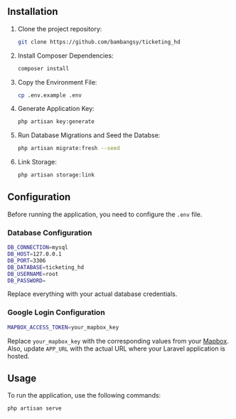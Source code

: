 ## Installation

1. Clone the project repository:

   ```sh
   git clone https://github.com/bambangsy/ticketing_hd
   ```

3. Install Composer Dependencies:

   ```sh
   composer install   
   ```

3. Copy the Environment File:
   
   ```sh
   cp .env.example .env
   ````
4. Generate Application Key:

   ```sh
   php artisan key:generate
   ```
5. Run Database Migrations and Seed the Databse:
   
   ```sh
   php artisan migrate:fresh --seed
   ```
6. Link Storage:

   ```sh
   php artisan storage:link
   ```

## Configuration

Before running the application, you need to configure the `.env` file.

### Database Configuration

```sh
DB_CONNECTION=mysql
DB_HOST=127.0.0.1
DB_PORT=3306
DB_DATABASE=ticketing_hd
DB_USERNAME=root
DB_PASSWORD=
```

Replace everything with your actual database credentials.

### Google Login Configuration

```sh
MAPBOX_ACCESS_TOKEN=your_mapbox_key
```

Replace `your_mapbox_key` with the corresponding values from your [Mapbox](https://www.mapbox.com/). Also, update `APP_URL` with the actual URL where your Laravel application is hosted.
 
## Usage

To run the application, use the following commands:

```javascript
php artisan serve
```
